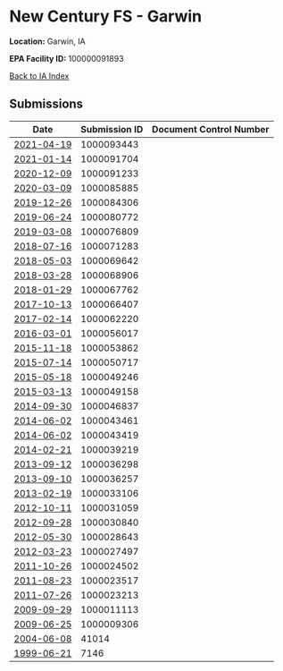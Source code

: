 # New Century FS - Garwin

**Location:** Garwin, IA

**EPA Facility ID:** 100000091893

[Back to IA Index](../../index.md)

## Submissions

| Date | Submission ID | Document Control Number |
|------|--------------|-------------------------|
| [2021-04-19](submissions/1000093443.md) | 1000093443 |  |
| [2021-01-14](submissions/1000091704.md) | 1000091704 |  |
| [2020-12-09](submissions/1000091233.md) | 1000091233 |  |
| [2020-03-09](submissions/1000085885.md) | 1000085885 |  |
| [2019-12-26](submissions/1000084306.md) | 1000084306 |  |
| [2019-06-24](submissions/1000080772.md) | 1000080772 |  |
| [2019-03-08](submissions/1000076809.md) | 1000076809 |  |
| [2018-07-16](submissions/1000071283.md) | 1000071283 |  |
| [2018-05-03](submissions/1000069642.md) | 1000069642 |  |
| [2018-03-28](submissions/1000068906.md) | 1000068906 |  |
| [2018-01-29](submissions/1000067762.md) | 1000067762 |  |
| [2017-10-13](submissions/1000066407.md) | 1000066407 |  |
| [2017-02-14](submissions/1000062220.md) | 1000062220 |  |
| [2016-03-01](submissions/1000056017.md) | 1000056017 |  |
| [2015-11-18](submissions/1000053862.md) | 1000053862 |  |
| [2015-07-14](submissions/1000050717.md) | 1000050717 |  |
| [2015-05-18](submissions/1000049246.md) | 1000049246 |  |
| [2015-03-13](submissions/1000049158.md) | 1000049158 |  |
| [2014-09-30](submissions/1000046837.md) | 1000046837 |  |
| [2014-06-02](submissions/1000043461.md) | 1000043461 |  |
| [2014-06-02](submissions/1000043419.md) | 1000043419 |  |
| [2014-02-21](submissions/1000039219.md) | 1000039219 |  |
| [2013-09-12](submissions/1000036298.md) | 1000036298 |  |
| [2013-09-10](submissions/1000036257.md) | 1000036257 |  |
| [2013-02-19](submissions/1000033106.md) | 1000033106 |  |
| [2012-10-11](submissions/1000031059.md) | 1000031059 |  |
| [2012-09-28](submissions/1000030840.md) | 1000030840 |  |
| [2012-05-30](submissions/1000028643.md) | 1000028643 |  |
| [2012-03-23](submissions/1000027497.md) | 1000027497 |  |
| [2011-10-26](submissions/1000024502.md) | 1000024502 |  |
| [2011-08-23](submissions/1000023517.md) | 1000023517 |  |
| [2011-07-26](submissions/1000023213.md) | 1000023213 |  |
| [2009-09-29](submissions/1000011113.md) | 1000011113 |  |
| [2009-06-25](submissions/1000009306.md) | 1000009306 |  |
| [2004-06-08](submissions/41014.md) | 41014 |  |
| [1999-06-21](submissions/7146.md) | 7146 |  |
